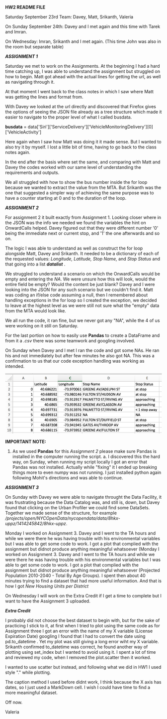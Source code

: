 __HW2 README FILE__

Saturday September 23rd
Team: Davey, Matt, Srikanth, Valeria

On Sunday September 24th: Davey and I met again and this time with Tarek and Imran.

On Wednesday: Imran, Srikanth and I met again. (This time John was also in the room but separate table)

___ASSIGNMENT 1___

Saturday we met to work on the Assignments. At the beginning I had a hard time catching up, I was able to understand the assignment but struggled on how to begin. Matt got ahead with the actual lines for getting the url, as well as navigating through it.

At that moment I went back to the class notes in which I saw where Matt was getting the lines and format from.

With Davey we looked at the url directly and discovered that Firefox gives the options of seeing the JSON file already as a tree structure which made it easier to navigate to the proper level of what I called busdata.

__busdata__ = data['Siri']['ServiceDelivery']['VehicleMonitoringDelivery'][0]['VehicleActivity']

Here again when I saw how Matt was doing it it made sense. But I wanted to also try it by myself. I lost a little bit of time, having to go back to the class notes again.

In the end after the basis where set the same, and comparing with Matt and Davey the codes worked with our same level of understanding the requirements and outputs.

We all struggled with how to show the bus number inside the for loop because we wanted to extract the value from the MTA. But Srikanth was the one that suggested a simpler way of achieving the same purpose was to have a counter starting at 0 and to the duration of the loop.

___ASSIGNMENT 2___

For assignment 2 it built exactly from Assignment 1. Looking closer where in the JSON was the info we needed we found the variables the hint on OnwardCalls helped.  Davey figured out that they were different number '0' being the immediate next or current stop, and '1' the one afterwards and so on.

The logic I was able to understand as well as construct the for loop alongside Matt, Davey and Srikanth. It needed to be a dictionary of each of the requested values: _Longitude, Latitude, Stop Name,_ and _Stop Status_ and that going into a list ___datalist___ .

We struggled to understand a scenario on which the OnwardCalls would be empty and entering the _NA_. We were unsure how this will look, would the entire field be empty? Would the content be just blank? Davey and I were looking into the JSON for any such scenario but we couldn't find it. Matt was coding an if/else code assuming a null, then I remembered about handling exceptions in the for loop so I created the exception, we decided to leave at the highest level as we were still not sure what the "empty" data from the MTA would look like.

We all run the code, it ran fine, but we never got any "NA", while the 4 of us were working on it still on Saturday.

For the last portion on how to easily use __Pandas__ to create a DataFrame and from it a _.csv_ there was some teamwork and googling involved.

On Sunday when Davey and I met I ran the code and got some NAs. He ran his and not immediately but after few minutes he also got NA. This was a confirmation to us that our code exception handling was working as intended.

![Alt text](screenshots/screenshot_of_csv.png)


__IMPORTANT NOTE:__

1. As we used __Pandas__ for this _Assignment 2_ please make sure Pandas is installed in the computer running the script.
  a. I discovered this the hard way, on Sunday, when running my script locally I got an error that Pandas was not installed. Actually while "fixing" it I ended up breaking things more to even numpy was not running. I just installed python again following Mohit's directions and was able to continue.

  ___ASSIGNMENT 3___

On Sunday with Davey we were able to navigate throught the Data Facility, it was frustrating because the Data Catalog was, and still is, down, but Davey found that clicking on the Urban Profiler we could find some DataSets. Together we made sense of the structure, for example _/projects/open/NYCOpenData/nycopendata/data/8hkx-uppz/1414245842/8hkx-uppz_. 

Monday I worked on Assignment 3. Davey and I went to the TA hours and while we were there he was having trouble with his environmental variables but I was able to get some code to work. I got a plot that complied with the assignment but didnot produce anything meaningful whatsoever (Monday I worked on Assignment 3. Davey and I went to the TA hours and while we were there he was having trouble with his environmental variables but I was able to get some code to work. I got a plot that complied with the assignment but didnot produce anything meaningful whatsoever (Projected Population 2010-2040 - Total By Age Groups).  I spent then about 40 minutes trying to find a dataset that had more useful information. And that is how I got _New Housing Units per District_

On Wednesday I will work on the Extra Credit if I get a time to complete but I want to have the Assignment 3 uploaded. 

___Extra Credit___

I probably did not choose the best dataset to begin with, but for the sake of practicing I stick to it, at first when I tried to plot using the same code as for Assignment three I got an error with the name of my X variable (License Expiration Date) googling I found that I had to convert the date using pd.to_datetime . Yet my plot was still giving a long error wiht my X variable.  Srikanth confirmed to_datetime was correct, he found another way of plotting using set_index but I wanted to avoid using it. I spent a lot of time and reviewed my code, when I removed the plot.scatter then it worked.

I wanted to use scatter but instead, and following what we did in HW1 I used style "." while plotting. 

The caption method I used before didnt work, I think because the X axis has dates, so I just used a MarkDown cell.  I wish I could have time to find a more meaningful dataset. 

Off now. 

Valeria








